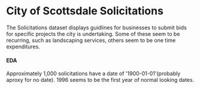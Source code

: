 # City of Scottsdale Solicitations

The Solicitations dataset displays guidlines for businesses to submit bids for specific projects the city is undertaking.  Some of these seem to be recurring, such as landscaping services, others seem to be one time expenditures.

#### EDA
Approximately 1,000 solicitations have a date of '1900-01-01'(probably aproxy for no date).  1996 seems to be the first year of normal looking dates.  
